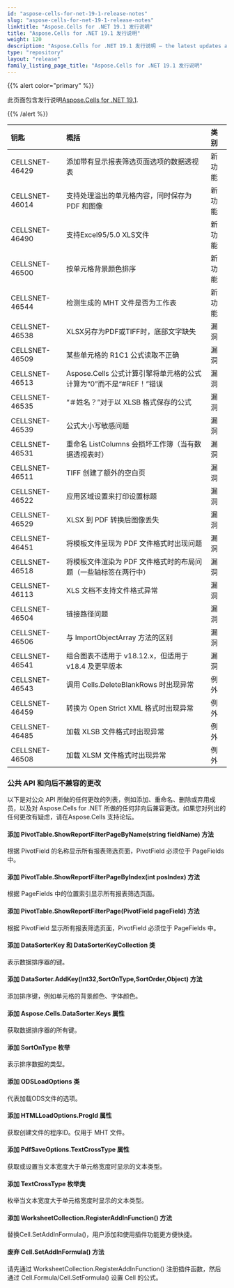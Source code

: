 ```yaml
---
id: "aspose-cells-for-net-19-1-release-notes"
slug: "aspose-cells-for-net-19-1-release-notes"
linktitle: "Aspose.Cells for .NET 19.1 发行说明"
title: "Aspose.Cells for .NET 19.1 发行说明"
weight: 120
description: "Aspose.Cells for .NET 19.1 发行说明 – the latest updates and fixes."
type: "repository"
layout: "release"
family_listing_page_title: "Aspose.Cells for .NET 19.1 发行说明"
---
```

{{% alert color="primary" %}} 

此页面包含发行说明[Aspose.Cells for .NET 19.1](https://www.nuget.org/packages/Aspose.Cells/19.1.0).

{{% /alert %}} 

|**钥匙**|**概括**|**类别**|
|:- |:- |:- |
|CELLSNET-46429|添加带有显示报表筛选页面选项的数据透视表|新功能|
|CELLSNET-46014|支持处理溢出的单元格内容，同时保存为 PDF 和图像|新功能|
|CELLSNET-46490|支持Excel95/5.0 XLS文件|新功能|
|CELLSNET-46500|按单元格背景颜色排序|新功能|
|CELLSNET-46544|检测生成的 MHT 文件是否为工作表|新功能|
|CELLSNET-46538|XLSX另存为PDF或TIFF时，底部文字缺失|漏洞|
|CELLSNET-46509|某些单元格的 R1C1 公式读取不正确|漏洞|
|CELLSNET-46513|Aspose.Cells 公式计算引擎将单元格的公式计算为“0”而不是“#REF！”错误|漏洞|
|CELLSNET-46535|“＃姓名？”对于以 XLSB 格式保存的公式|漏洞|
|CELLSNET-46539|公式大小写敏感问题|漏洞|
|CELLSNET-46531|重命名 ListColumns 会损坏工作簿（当有数据透视表时）|漏洞|
|CELLSNET-46511|TIFF 创建了额外的空白页|漏洞|
|CELLSNET-46522|应用区域设置来打印设置标题|漏洞|
|CELLSNET-46529|XLSX 到 PDF 转换后图像丢失|漏洞|
|CELLSNET-46451|将模板文件呈现为 PDF 文件格式时出现问题|漏洞|
|CELLSNET-46518|将模板文件渲染为 PDF 文件格式时的布局问题（一些轴标签在两行中）|漏洞|
|CELLSNET-46113|XLS 文档不支持文件格式异常|漏洞|
|CELLSNET-46504|链接路径问题|漏洞|
|CELLSNET-46506|与 ImportObjectArray 方法的区别|漏洞|
|CELLSNET-46541|组合图表不适用于 v18.12.x，但适用于 v18.4 及更早版本|漏洞|
|CELLSNET-46543|调用 Cells.DeleteBlankRows 时出现异常|例外|
|CELLSNET-46459|转换为 Open Strict XML 格式时出现异常|例外|
|CELLSNET-46485|加载 XLSB 文件格式时出现异常|例外|
|CELLSNET-46508|加载 XLSM 文件格式时出现异常|例外|
### **公共 API 和向后不兼容的更改**
以下是对公众 API 所做的任何更改的列表，例如添加、重命名、删除或弃用成员，以及对 Aspose.Cells for .NET 所做的任何非向后兼容更改。如果您对列出的任何更改有疑虑，请在Aspose.Cells 支持论坛。
#### **添加 PivotTable.ShowReportFilterPageByName(string fieldName) 方法**
根据 PivotField 的名称显示所有报表筛选页面，PivotField 必须位于 PageFields 中。
#### **添加 PivotTable.ShowReportFilterPageByIndex(int posIndex) 方法**
根据 PageFields 中的位置索引显示所有报表筛选页面。
#### **添加 PivotTable.ShowReportFilterPage(PivotField pageField) 方法**
根据 PivotField 显示所有报表筛选页面，PivotField 必须位于 PageFields 中。
#### **添加 DataSorterKey 和 DataSorterKeyCollection 类**
表示数据排序器的键。
#### **添加 DataSorter.AddKey(Int32,SortOnType,SortOrder,Object) 方法**
添加排序键，例如单元格的背景颜色、字体颜色。
#### **添加 Aspose.Cells.DataSorter.Keys 属性**
获取数据排序器的所有键。
#### **添加 SortOnType 枚举**
表示排序数据的类型。
#### **添加 ODSLoadOptions 类**
代表加载ODS文件的选项。
#### **添加 HTMLLoadOptions.ProgId 属性**
获取创建文件的程序ID。仅用于 MHT 文件。
#### **添加 PdfSaveOptions.TextCrossType 属性**
获取或设置当文本宽度大于单元格宽度时显示的文本类型。
#### **添加 TextCrossType 枚举类**
枚举当文本宽度大于单元格宽度时显示的文本类型。
#### **添加 WorksheetCollection.RegisterAddInFunction() 方法**
替换Cell.SetAddInFormula()，用户添加和使用插件功能更方便快捷。
#### **废弃 Cell.SetAddInFormula() 方法**
请先通过 WorksheetCollection.RegisterAddInFunction() 注册插件函数，然后通过 Cell.Formula/Cell.SetFormula() 设置 Cell 的公式。
